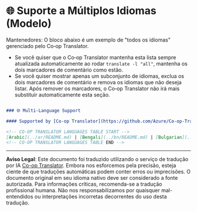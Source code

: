 <!--
CO_OP_TRANSLATOR_METADATA:
{
  "original_hash": "ab4ff653cd1228f8b3f363a4768e2057",
  "translation_date": "2025-10-15T04:42:40+00:00",
  "source_file": "README_languages_template.md",
  "language_code": "br"
}
-->
# 🌐 Suporte a Múltiplos Idiomas (Modelo)

Mantenedores: O bloco abaixo é um exemplo de "todos os idiomas" gerenciado pelo Co‑op Translator.

- Se você quiser que o Co‑op Translator mantenha esta lista sempre atualizada automaticamente ao rodar `translate -l "all"`, mantenha os dois marcadores de comentário como estão.
- Se você quiser mostrar apenas um subconjunto de idiomas, exclua os dois marcadores de comentário e remova os idiomas que não deseja listar. Após remover os marcadores, o Co‑op Translator não irá mais substituir automaticamente esta seção.

```markdown

### 🌐 Multi-Language Support

#### Supported by [Co-op Translator](https://github.com/Azure/Co-op-Translator)

<!-- CO-OP TRANSLATOR LANGUAGES TABLE START -->
[Arabic](../ar/README.md) | [Bengali](../bn/README.md) | [Bulgarian](../bg/README.md) | [Burmese (Myanmar)](../my/README.md) | [Chinese (Simplified)](../zh/README.md) | [Chinese (Traditional, Hong Kong)](../hk/README.md) | [Chinese (Traditional, Macau)](../mo/README.md) | [Chinese (Traditional, Taiwan)](../tw/README.md) | [Croatian](../hr/README.md) | [Czech](../cs/README.md) | [Danish](../da/README.md) | [Dutch](../nl/README.md) | [Estonian](../et/README.md) | [Finnish](../fi/README.md) | [French](../fr/README.md) | [German](../de/README.md) | [Greek](../el/README.md) | [Hebrew](../he/README.md) | [Hindi](../hi/README.md) | [Hungarian](../hu/README.md) | [Indonesian](../id/README.md) | [Italian](../it/README.md) | [Japanese](../ja/README.md) | [Korean](../ko/README.md) | [Lithuanian](../lt/README.md) | [Malay](../ms/README.md) | [Marathi](../mr/README.md) | [Nepali](../ne/README.md) | [Norwegian](../no/README.md) | [Persian (Farsi)](../fa/README.md) | [Polish](../pl/README.md) | [Portuguese (Brazil)](./README.md) | [Portuguese (Portugal)](../pt/README.md) | [Punjabi (Gurmukhi)](../pa/README.md) | [Romanian](../ro/README.md) | [Russian](../ru/README.md) | [Serbian (Cyrillic)](../sr/README.md) | [Slovak](../sk/README.md) | [Slovenian](../sl/README.md) | [Spanish](../es/README.md) | [Swahili](../sw/README.md) | [Swedish](../sv/README.md) | [Tagalog (Filipino)](../tl/README.md) | [Tamil](../ta/README.md) | [Thai](../th/README.md) | [Turkish](../tr/README.md) | [Ukrainian](../uk/README.md) | [Urdu](../ur/README.md) | [Vietnamese](../vi/README.md)
<!-- CO-OP TRANSLATOR LANGUAGES TABLE END -->

```

---

**Aviso Legal**:
Este documento foi traduzido utilizando o serviço de tradução por IA [Co-op Translator](https://github.com/Azure/co-op-translator). Embora nos esforcemos pela precisão, esteja ciente de que traduções automáticas podem conter erros ou imprecisões. O documento original em seu idioma nativo deve ser considerado a fonte autorizada. Para informações críticas, recomenda-se a tradução profissional humana. Não nos responsabilizamos por quaisquer mal-entendidos ou interpretações incorretas decorrentes do uso desta tradução.